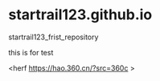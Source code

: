 # startrail123.github.io
startrail123_frist_repository

this is for test

<herf https://hao.360.cn/?src=360c >
